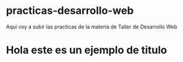 # practicas-desarrollo-web
Aqui voy a subir las practicas de la materia de Taller de Desarrollo Web 

# Hola este es un ejemplo de titulo
